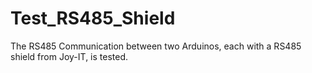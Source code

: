 # Test_RS485_Shield
The RS485 Communication between two Arduinos, each with a RS485 shield from Joy-IT, is tested.
